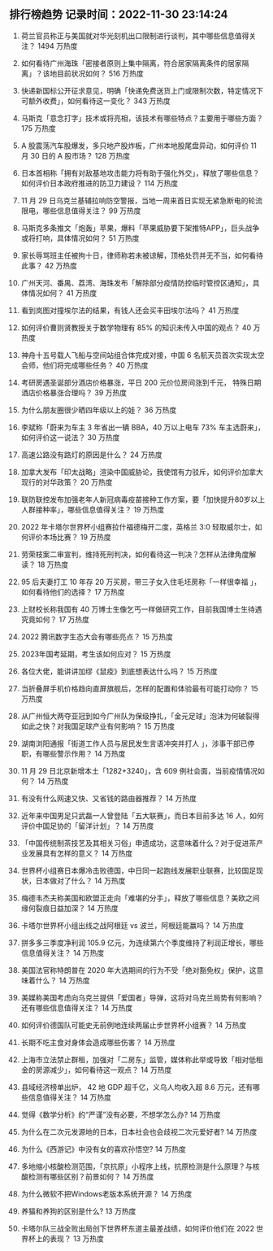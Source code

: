 
## 排行榜趋势 记录时间：2022-11-30 23:14:24
  
  1. 荷兰官员称正与美国就对华光刻机出口限制进行谈判，其中哪些信息值得关注？ 1494 万热度
    
  2. 如何看待广州海珠「密接者原则上集中隔离，符合居家隔离条件的居家隔离」？该地目前状况如何？ 516 万热度
    
  3. 快递新国标公开征求意见，明确「快递免费送货上门或限制次数，特定情况下可额外收费」，如何看待这一变化？ 343 万热度
    
  4. 马斯克「意念打字」技术或将亮相，该技术有哪些特点？主要用于哪些方面？ 175 万热度
    
  5. A 股震荡汽车股爆发，多只地产股炸板，广州本地股尾盘异动，如何评价 11 月 30 日的 A 股市场？ 128 万热度
    
  6. 日本首相称「拥有对敌基地攻击能力将有助于强化外交」，释放了哪些信息？如何评价日本政府推进的防卫力建设？ 114 万热度
    
  7. 11 月 29 日乌克兰基辅拉响防空警报，当地一周来首日实现无紧急断电的轮流限电，哪些信息值得关注？ 99 万热度
    
  8. 马斯克多条推文「炮轰」苹果，爆料「苹果威胁要下架推特APP」，巨头战争或将打响，具体情况如何？ 51 万热度
    
  9. 家长辱骂班主任被拘十日，律师称若未被谅解，顶格处罚并无不当，如何看待此事？ 42 万热度
    
  10. 广州天河、番禺、荔湾、海珠发布「解除部分疫情防控临时管控区通知」，具体情况如何？ 41 万热度
    
  11. 看到岚图对撞埃尔法的结果，有钱人还会买丰田埃尔法吗？ 41 万热度
    
  12. 如何评价曹则贤教授关于数学物理有 85% 的知识未传入中国的观点？ 40 万热度
    
  13. 神舟十五号载人飞船与空间站组合体完成对接，中国 6 名航天员首次实现太空会师，他们将完成哪些任务？ 40 万热度
    
  14. 考研房遇圣诞部分酒店价格暴涨，平日 200 元价位房间涨到千元， 特殊日期酒店价格暴涨合理吗？ 39 万热度
    
  15. 为什么朋友圈很少晒四年级以上的娃？ 36 万热度
    
  16. 李斌称「蔚来为车主 3 年省出一辆 BBA，40 万以上电车 73% 车主选蔚来」，如何评价这一说法？ 30 万热度
    
  17. 高速公路没有路灯的原因是什么？ 24 万热度
    
  18. 加拿大发布「印太战略」渲染中国威胁论，我使馆有力驳斥，如何评价加拿大现行的对华政策？ 20 万热度
    
  19. 联防联控发布加强老年人新冠病毒疫苗接种工作方案，要「加快提升80岁以上人群接种率」，哪些信息值得关注？ 19 万热度
    
  20. 2022 年卡塔尔世界杯小组赛拉什福德梅开二度，英格兰 3:0 轻取威尔士，如何评价本场比赛？ 19 万热度
    
  21. 劳荣枝案二审宣判，维持死刑判决，如何看待这一判决？怎样从法律角度解读？ 18 万热度
    
  22. 95 后夫妻打工 10 年存 20 万买房，带三子女入住毛坯房称「一样很幸福 」，如何看待他们的选择？ 17 万热度
    
  23. 上财校长称我国有 40 万博士生像乞丐一样做研究工作，目前我国博士生待遇究竟如何？ 17 万热度
    
  24. 2022 腾讯数字生态大会有哪些亮点？ 15 万热度
    
  25. 2023年国考延期，考生该如何应对？ 15 万热度
    
  26. 各位大佬，能讲讲加缪《鼠疫》到底想表达什么吗？ 15 万热度
    
  27. 当折叠屏手机价格趋向直屏旗舰后，怎样的配置和体验最有可能打动你？ 15 万热度
    
  28. 从广州恒大两夺亚冠到如今广州队为保级挣扎，「金元足球」泡沫为何破裂得如此之快？对我国足球产业有何影响？ 15 万热度
    
  29. 湖南浏阳通报「街道工作人员与居民发生言语冲突并打人 」，涉事干部已停职，有哪些警示作用？ 14 万热度
    
  30. 11 月 29 日北京新增本土「1282+3240」，含 609 例社会面，当前疫情情况如何？ 14 万热度
    
  31. 有没有什么网速又快、又省钱的路由器推荐？ 14 万热度
    
  32. 近年来中国男足只武磊一人曾登陆「五大联赛」，而日本目前多达 16 人，如何评价中国足协的「留洋计划」？ 14 万热度
    
  33. 「中国传统制茶技艺及其相关习俗」申遗成功，这意味着什么？对于促进茶产业发展具有怎样的意义？ 14 万热度
    
  34. 世界杯小组赛日本爆冷击败德国，中日同一起跑线发展职业联赛，比较国足现状，日本做对了什么？ 14 万热度
    
  35. 梅德韦杰夫称美国和欧盟正走向「难堪的分手」，释放了哪些信息？美欧之间缘何裂痕日益加深？ 14 万热度
    
  36. 卡塔尔世界杯小组出线之战阿根廷 vs 波兰，阿根廷能赢吗？ 14 万热度
    
  37. 拼多多三季度净利润 105.9 亿元，为连续第六个季度维持了利润正增长，哪些信息值得关注？ 14 万热度
    
  38. 美国法官称特朗普在 2020 年大选期间的行为不受「绝对豁免权」保护，这意味着什么？ 14 万热度
    
  39. 美媒称美国考虑向乌克兰提供「爱国者」导弹，这将对乌克兰局势有何影响？还有哪些信息值得关注？ 14 万热度
    
  40. 如何评价德国队可能史无前例地连续两届止步世界杯小组赛？ 14 万热度
    
  41. 长期不吃主食对身体会造成哪些伤害？ 14 万热度
    
  42. 上海市立法禁止群租，加强对「二房东」监管，媒体称此举或导致「相对低租金的房源减少」，如何看待这一观点？ 14 万热度
    
  43. 县域经济榜单出炉， 42 地 GDP 超千亿，义乌人均收入超 8.6 万元，还有哪些信息值得关注？ 14 万热度
    
  44. 觉得《数学分析》的“严谨”没有必要，不想学怎么办? 14 万热度
    
  45. 为什么在二次元发源地的日本，日本社会也会歧视二次元爱好者? 14 万热度
    
  46. 为什么《西游记》中没有女的喜欢孙悟空? 14 万热度
    
  47. 多地缩小核酸检测范围，「京抗原」小程序上线，抗原检测是什么原理？与核酸检测有哪些区别？前景如何？ 14 万热度
    
  48. 为什么微软不把Windows老版本系统开源？ 14 万热度
    
  49. 养猫和养狗的区别是什么? 13 万热度
    
  50. 卡塔尔队三战全败出局创下世界杯东道主最差战绩，如何评价他们在 2022 世界杯上的表现？ 13 万热度
    